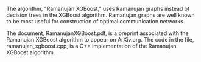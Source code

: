 The algorithm, “Ramanujan XGBoost,” uses Ramanujan graphs instead of decision trees in the XGBoost algorithm. 
Ramanujan graphs are well known to be most useful for construction of optimal communication networks.

The document, RamanujanXGBoost.pdf, is a preprint associated with the Ramanujan XGBoost algorithm to appear on ArXiv.org.
The code in the file, ramanujan_xgboost.cpp, is a C++ implementation of the Ramanujan XGBoost algorithm.
